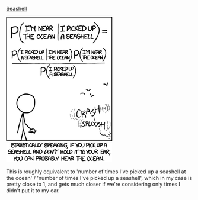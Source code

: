[Seashell](https://xkcd.com/1236)

![Seashell](./random_comic.png)

This is roughly equivalent to 'number of times I've picked up a seashell at the ocean' / 'number of times I've picked up a seashell', which in my case is pretty close to 1, and gets much closer if we're considering only times I didn't put it to my ear.

